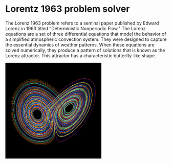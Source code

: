 # Lorentz 1963 problem solver
The Lorenz 1963 problem refers to a seminal paper published by Edward Lorenz in 1963 titled "Deterministic Nonperiodic Flow."
The Lorenz equations are a set of three differential equations that model the behavior of a simplified atmospheric convection system. They were designed to capture the essential dynamics of weather patterns. When these equations are solved numerically, they produce a pattern of solutions that is known as the Lorenz attractor. This attractor has a characteristic butterfly-like shape.

<img src="https://github.com/adarshkashyap15/Lorentz_1963_problem/blob/main/Project%20logo.jpg" alt="GitHub Logo" width="300" height="300" />
